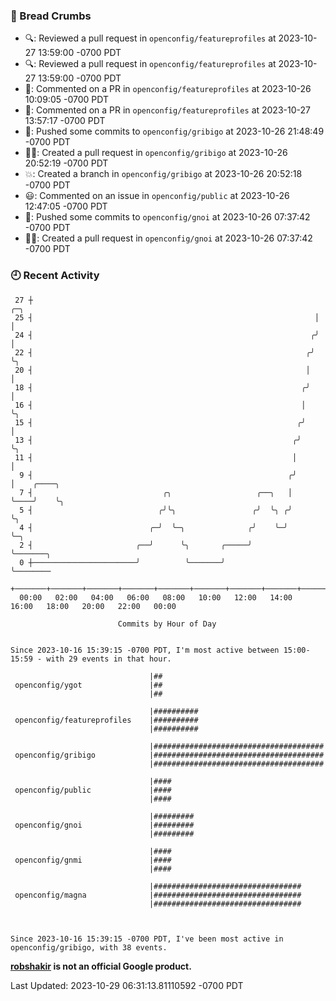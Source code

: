 ### 🍞 Bread Crumbs

 * 🔍: Reviewed a pull request in  `openconfig/featureprofiles` at 2023-10-27 13:59:00 -0700 PDT
 * 🔍: Reviewed a pull request in  `openconfig/featureprofiles` at 2023-10-27 13:59:00 -0700 PDT
 * 💬: Commented on a PR in  `openconfig/featureprofiles` at 2023-10-26 10:09:05 -0700 PDT
 * 💬: Commented on a PR in  `openconfig/featureprofiles` at 2023-10-27 13:57:17 -0700 PDT
 * 🚢: Pushed some commits to `openconfig/gribigo` at 2023-10-26 21:48:49 -0700 PDT
 * ✍🏼: Created a pull request in `openconfig/gribigo` at 2023-10-26 20:52:19 -0700 PDT
 * 💥: Created a branch in `openconfig/gribigo` at 2023-10-26 20:52:18 -0700 PDT
 * 😃: Commented on an issue in `openconfig/public` at 2023-10-26 12:47:05 -0700 PDT
 * 🚢: Pushed some commits to `openconfig/gnoi` at 2023-10-26 07:37:42 -0700 PDT
 * ✍🏼: Created a pull request in `openconfig/gnoi` at 2023-10-26 07:37:42 -0700 PDT

### 🕘 Recent Activity
```
 27 ┼                                                               ╭─╮
 25 ┤                                                               │ │
 24 ┤                                                              ╭╯ │
 22 ┤                                                             ╭╯  ╰╮
 20 ┤                                                             │    │
 18 ┤                                                            ╭╯    │
 16 ┤                                                            │     ╰╮
 15 ┤                                                           ╭╯      │
 13 ┤                                                          ╭╯       ╰╮
 11 ┤                                                          │         │
  9 ┤                                                         ╭╯         │    ╭────╮
  7 ┤                             ╭╮                   ╭──╮   │          ╰────╯    ╰╮
  5 ┤                            ╭╯╰╮                 ╭╯  ╰╮ ╭╯                     ╰╮
  4 ┤                          ╭─╯  ╰─╮              ╭╯    ╰─╯                       ╰─╮
  2 ┤                       ╭──╯      ╰╮       ╭─────╯                                 ╰───────╮
  0 ┼───────────────────────╯          ╰───────╯                                               ╰────────
    +───────+───────+───────+───────+───────+───────+───────+───────+───────+───────+───────+───────+────
  00:00   02:00   04:00   06:00   08:00   10:00   12:00   14:00   16:00   18:00   20:00   22:00   00:00   

						Commits by Hour of Day


Since 2023-10-16 15:39:15 -0700 PDT, I'm most active between 15:00-15:59 - with 29 events in that hour.

```



```
                               |##
 openconfig/ygot               |##
                               |##

                               |##########
 openconfig/featureprofiles    |##########
                               |##########

                               |######################################
 openconfig/gribigo            |######################################
                               |######################################

                               |####
 openconfig/public             |####
                               |####

                               |#########
 openconfig/gnoi               |#########
                               |#########

                               |####
 openconfig/gnmi               |####
                               |####

                               |#################################
 openconfig/magna              |#################################
                               |#################################



Since 2023-10-16 15:39:15 -0700 PDT, I've been most active in openconfig/gribigo, with 38 events.

```
**[robshakir](mailto:robjs@google.com) is not an official Google product.**  


Last Updated: 2023-10-29 06:31:13.81110592 -0700 PDT
